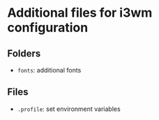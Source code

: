 # Additional files for i3wm configuration

## Folders

  * `fonts`: additional fonts
  
## Files

  * `.profile`: set environment variables



 
